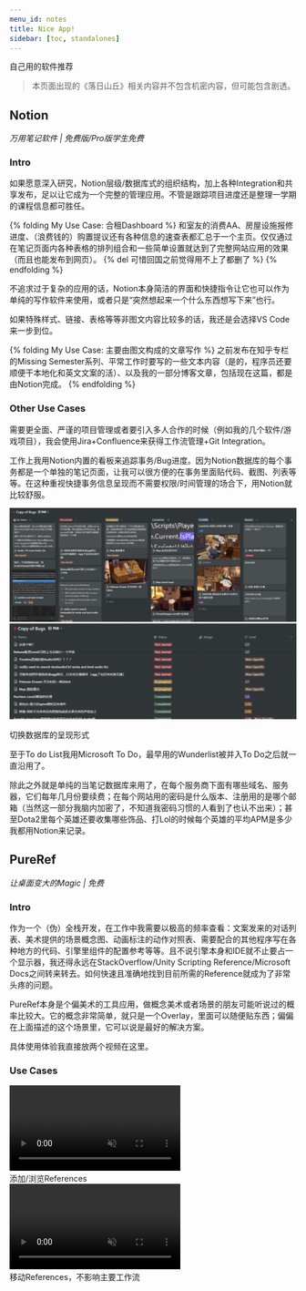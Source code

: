 ```yaml
---
menu_id: notes
title: Nice App!
sidebar: [toc, standalones]
---
```


自己用的软件推荐

> 本页面出现的《落日山丘》相关内容并不包含机密内容，但可能包含剧透。

## Notion

*万用笔记软件 | 免费版/Pro版学生免费*

### Intro

如果愿意深入研究，Notion层级/数据库式的组织结构，加上各种Integration和共享发布，足以让它成为一个完整的管理应用。不管是跟踪项目进度还是整理一学期的课程信息都可胜任。

{% folding My&nbsp;Use&nbsp;Case:&nbsp;合租Dashboard %}
和室友的消费AA、房屋设施报修进度、（浪费钱的）购置提议还有各种信息的速查表都汇总于一个主页。仅仅通过在笔记页面内各种表格的排列组合和一些简单设置就达到了完整网站应用的效果（而且也能发布到网页）。
{% del 可惜回国之前觉得用不上了都删了 %}
{% endfolding %}

不追求过于复杂的应用的话，Notion本身简洁的界面和快捷指令让它也可以作为单纯的写作软件来使用，或者只是“突然想起来一个什么东西想写下来”也行。

<p class="sidenote">如果特殊样式、链接、表格等等非图文内容比较多的话，我还是会选择VS Code来一步到位。</p>

{% folding My&nbsp;Use&nbsp;Case:&nbsp;主要由图文构成的文章写作 %}
之前发布在知乎专栏的Missing Semester系列、平常工作时要写的一些文本内容（是的，程序员还要顺便干本地化和英文文案的活）、以及我的一部分博客文章，包括现在这篇，都是由Notion完成。
{% endfolding %}

### Other Use Cases

<p class="sidenote">需要更全面、严谨的项目管理或者要引入多人合作的时候（例如我的几个软件/游戏项目），我会使用Jira+Confluence来获得工作流管理+Git Integration。</p>

工作上我用Notion内置的看板来追踪事务/Bug进度。因为Notion数据库的每个事务都是一个单独的笔记页面，让我可以很方便的在事务里面贴代码、截图、列表等等。在这种重视快捷事务信息呈现而不需要权限/时间管理的场合下，用Notion就比较舒服。

<a href = "niceapp/Notion-Kanban.png" target="_blank"><img class="primary" src="niceapp/Notion-Kanban.png"/></a>
<a href = "niceapp/Notion-List.png" target="_blank"><img class="primary" src="niceapp/Notion-List.png"/></a>
<figcaption class="primary">切换数据库的呈现形式</figcaption>

<p class="sidenote">至于To do List我用Microsoft To Do，最早用的Wunderlist被并入To Do之后就一直沿用了。</p>

除此之外就是单纯的当笔记数据库来用了，在每个服务商下面有哪些域名、服务器，它们每年几月份要续费；在每个网站用的密码是什么版本、注册用的是哪个邮箱（当然这一部分我脑内加密了，不知道我密码习惯的人看到了也认不出来）；甚至Dota2里每个英雄还要收集哪些饰品、打Lol的时候每个英雄的平均APM是多少我都用Notion来记录。

## PureRef

*让桌面变大的Magic | 免费*

### Intro

作为一个（伪）全栈开发，在工作中我需要以极高的频率查看：文案发来的对话列表、美术提供的场景概念图、动画标注的动作对照表、需要配合的其他程序写在各种地方的代码、引擎里组件的配置参考等等。且不说引擎本身和IDE就不止要占一个显示器，我还得永远在StackOverflow/Unity Scripting Reference/Microsoft Docs之间转来转去。如何快速且准确地找到目前所需的Reference就成为了非常头疼的问题。

PureRef本身是个偏美术的工具应用，做概念美术或者场景的朋友可能听说过的概率比较大。它的概念非常简单，就只是一个Overlay，里面可以随便贴东西；偏偏在上面描述的这个场景里，它可以说是最好的解决方案。

具体使用体验我直接放两个视频在这里。

### Use Cases

<a href="niceapp/PureRef-AddItem.webm" target="_blank">
<video class="primary" autoplay muted loop>
    <source src="niceapp/PureRef-AddItem.webm" type="video/webm">
    Error playing video
</video>
</a>
<figcaption class="primary">添加/浏览References</figcaption>

<a href="niceapp/PureRef-BgTask.webm" target="_blank">
<video class="primary" autoplay muted loop>
    <source src="niceapp/PureRef-BgTask.webm" type="video/webm">
    Error playing video
</video>
</a>
<figcaption class="primary">移动References，不影响主要工作流</figcaption>
